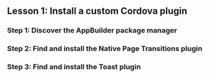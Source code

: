 ## Lesson 1: Install a custom Cordova plugin

### Step 1: Discover the AppBuilder package manager

### Step 2: Find and install the Native Page Transitions plugin

### Step 3: Find and install the Toast plugin
